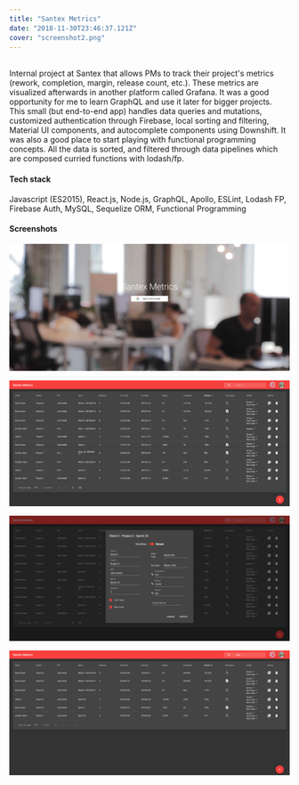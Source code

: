 ```yaml
---
title: "Santex Metrics"
date: "2018-11-30T23:46:37.121Z"
cover: "screenshot2.png"
---
```

<br />
Internal project at Santex that allows PMs to track their project's metrics (rework, completion, margin, release count, etc.). These metrics are visualized afterwards in another platform called Grafana. It was a good opportunity for me to learn GraphQL and use it later for bigger projects.
This small (but end-to-end app) handles data queries and mutations, customized authentication through Firebase, local sorting and filtering, Material UI components, and autocomplete components using Downshift. It was also a good place to start playing with functional programming concepts.
All the data is sorted, and filtered through data pipelines which are composed curried functions with lodash/fp.

#### Tech stack
Javascript (ES2015), React.js, Node.js, GraphQL, Apollo, ESLint, Lodash FP, Firebase Auth, MySQL, Sequelize ORM, Functional Programming

#### Screenshots

![](screenshot1.png)

![](screenshot2.png)

![](screenshot3.png)

![](screenshot4.png)
